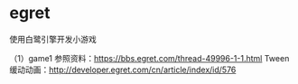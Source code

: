 # egret
使用白鹭引擎开发小游戏

（1）game1
参照资料：https://bbs.egret.com/thread-49996-1-1.html
Tween缓动动画：http://developer.egret.com/cn/article/index/id/576
